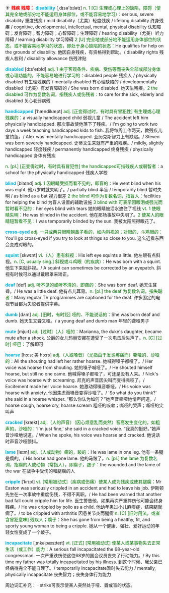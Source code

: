 ☀ <font color="red">**残疾 残障：**</font>
<font color="sky blue">**disability**</font> [͵dɪsə'bɪlətɪ] 
<font color="rgb(227, 108, 9)">n. 1 [C] 生理或心理上的缺陷，障碍（使其完全地或部分地不能运用身体部位，或不能容易地学习）：</font>serious, severe disability 重度残疾 / mild disability（尤美）轻度残疾 / lifelong disability 终身残疾 / cognitive, developmental, intellectual, mental, physical disability 认知障碍；发育障碍；智力障碍；心智障碍；生理障碍 / hearing disability（尤美）听力障碍 / learning disability 学习障碍 <font color="rgb(227, 108, 9)">2 [U] 完全地或部分地不能运用身体部位的状态，或不能容易地学习的状态，即处于身心缺陷的状态：</font>He qualifies for help on the grounds of disability. 他因自身残疾，有资格得到帮助。/ disability rights 残疾人权利 / disability allowance 伤残津贴

<font color="sky blue">**disabled**</font> [dɪs'eɪbld] 
<font color="rgb(227, 108, 9)">adj. 1 由于客观条件、疾病、受伤等而丧失全部或部分身体或心理功能的，不能容易地进行学习的：</font>disabled people 残疾人 / physically disabled 有生理残疾的 / mentally disabled 有心理缺陷的 / developmentally disabled（尤美）有发育障碍的 / She was born disabled. 她天生残疾。<font color="rgb(227, 108, 9)">2 the disabled 可作为复数名词，指残疾人或伤残者：</font>to care for the sick, elderly and disabled 关心老弱病残
           
<font color="sky blue">**handicapped**</font> [ˈhændikæpt]
<font color="rgb(227, 108, 9)">adj. [正变得过时，有时具有冒犯性] 有生理或心理残疾的：</font>a visually handicapped child 弱视儿童 / The accident left him physically handicapped. 那次事故使他落下了残疾。/ I'm going to work two days a week teaching handicapped kids to fish. 我将每周工作两天，教残疾儿童钓鱼。/ Alex was mentally handicapped. 亚历克斯智力上有缺陷。/ Steven was born severely handicapped. 史蒂文生来就有严重的残疾。/ mildly, slightly handicapped 轻度残疾 / permanently handicapped 终身残疾 / physically handicapped 身体有残疾

<font color="rgb(227, 108, 9)">n. [pl.] [正变得过时，有时具有冒犯性] the handicapped可指残疾人或弱智者：</font>a school for the physically handicapped 残疾人学校

<font color="sky blue">**blind**</font> [blaɪnd] 
<font color="rgb(227, 108, 9)">adj. 1 因眼睛受损而看不见的，即盲的：</font>He went blind when his was eight. 他八岁时就失明了。/ partially blind 半盲 / temporarily blind 暂时失明 / as blind as a bat 视力很差 <font color="rgb(227, 108, 9)">2 the blind 可作为复数名词，指盲人：</font>facilities for helping the blind 为盲人设置的辅助设施 <font color="rgb(227, 108, 9)">3 blind with 可表示因眼泪或强光而暂时看不见的：</font>her eyes blind with tears 她的眼睛被泪水遮住了视线 <font color="rgb(227, 108, 9)">vt. 1 使眼睛失明：</font>He was blinded in the accident. 他在那场事故中失明了。<font color="rgb(227, 108, 9)">2 使某人的眼睛短暂看不见：</font>I was temporarily blinded by the sun. 我被太阳照得眼花了。
       
<font color="sky blue">**cross-eyed**</font>
<font color="rgb(227, 108, 9)">adj. 一只或两只眼睛朝鼻子看的，如内斜视的；对眼的、斗鸡眼的：</font>You'll go cross-eyed if you try to look at things so close to you. 这么近看东西会变成对眼的。

<font color="sky blue">**squint**</font> [skwɪnt]
<font color="rgb(227, 108, 9)">vi.（人）患有斜视：</font>His left eye squints a little. 他左眼有点斜视。<font color="rgb(227, 108, 9)">n. [C, usually sing.] 斜视或斗鸡眼（的疾病）：</font>He was born with a squint. 他生下来就斜视。/ A squint can sometimes be corrected by an eyepatch. 斜视有时候可以通过戴眼罩来矫正。

<font color="sky blue">**deaf**</font> [def] 
<font color="rgb(227, 108, 9)">adj. 听不见的或听不清的，即聋的：</font>She was born deaf. 她天生耳聋。/ He was a little deaf. 他有点儿耳背。<font color="rgb(227, 108, 9)">n. [pl.] the deaf 为复数名词，指失聪者：</font>Many regular TV programmes are captioned for the deaf. 许多固定的电视节目都为失聪者提供字幕。
           
<font color="sky blue">**dumb**</font> [dʌm]
<font color="rgb(227, 108, 9)">adj. [旧时，有时贬] 哑的、不能说话的：</font>She was born deaf and dumb. 她天生又聋又哑。/ a young deaf and dumb man 年轻的聋哑男子
                      
<font color="sky blue">**mute**</font> [mju:t] 
<font color="rgb(227, 108, 9)">adj. [过时]（人）哑的：</font>Marianna, the duke's daughter, became mute after a shock. 公爵的女儿玛丽安娜在遭受了一次电击后失声了。<font color="rgb(227, 108, 9)">n. [C] [过时] 哑巴：</font>了解即可

<font color="sky blue">**hoarse**</font> [hɔ:s; 美 hɔ:rs]
<font color="rgb(227, 108, 9)">adj.（人或嗓音）（尤指由于发炎疼痛而）嘶哑的、沙哑的：</font>All the shouting had left her rather hoarse. 她喊得嗓子都哑了。/ Her voice was hoarse from shouting. 她的嗓子喊哑了。/ He shouted himself hoarse, but still no one came. 他喊得嗓子都哑了，可还是没有人来。/ Nick's voice was hoarse with screaming. 尼克的声音因尖叫而变得嘶哑了。/ Excitement made her voice hoarse. 她激动得嗓音嘶哑。/ His voice was hoarse with anxiety. 他因焦虑而嗓音变得沙哑了。/ 'So what do you think?' she said in a hoarse whisper. “那么你认为如何？”她声音嘶哑地悄声问道。/ hoarse cough, hoarse cry, hoarse scream 粗哑的咳嗽；嘶哑的哭声；嘶哑的尖叫声
           
<font color="sky blue">**cracked**</font> [krækt]
<font color="rgb(227, 108, 9)">adj.（人的声音）（因心烦意乱而突然）音高发生变化的，如粗声的，沙哑的：</font>‘I'm just fine,’ she said in a cracked voice. “我真的挺好。”她声音沙哑地说道。/ When he spoke, his voice was hoarse and cracked. 他说话时声音沙哑颤抖。

<font color="sky blue">**lame**</font> [leɪm] 
<font color="rgb(227, 108, 9)">adj.（人或动物）瘸的，跛的：</font>He was lame in one leg. 他有一条腿是瘸的。/ His horse had gone lame. 他的马跛了。<font color="rgb(227, 108, 9)">n. [pl.] the lame 为复数名词，指瘸的人或动物（常指人），即瘸子，跛子：</font>the wounded and the lame of the war 在战争中受伤的和腿瘸的人
           
<font color="sky blue">**cripple**</font> [ˈkrɪpl]
<font color="rgb(227, 108, 9)">vt. [常用被动式]（疾病或伤痛）使某人成为残疾或使其腿瘸：</font>Mr Easton was seriously crippled in an accident and had to leave his job. 伊斯顿先生在一次事故中重度伤残，不得不离职。/ He had been warned that another bad fall could cripple him for life. 医生警告他，如果再次严重摔伤他可能会终身残疾。/ He was crippled by polio as a child. 他幼年患过小儿麻痹症，结果腿就瘸了。/ to be crippled with arthritis 因患关节炎而腿瘸 <font color="rgb(227, 108, 9)">n. [C] [旧时用法，或者含冒犯意味] 残疾人；瘸子：</font>She has gone from being a healthy, fit, and sporty young woman to being a cripple. 她从一个健康、强壮、爱好运动的年轻女性变成了一个跛子。
           
<font color="sky blue">**incapacitate**</font> [ˌɪnkəˈpæsɪteɪt]
<font color="rgb(227, 108, 9)">vt. [正式] [常用被动式] 使某人或某事物失去正常生活（或工作）能力：</font>A serious fall incapacitated the 68-year-old congressman. 一次严重跌伤使这位68岁的国会议员丧失了行动能力。/ By this time my father was totally incapacitated by his illness. 到这个时候、我父亲已经病得完全不能自理了。/ temporarily incapacitate暂时失去能力 / mentally, physically incapacitate 丧失智力；丧失身体行为能力

周边词汇补充：
· strike可表示使某人突然处于哑、聋或盲的状态。

